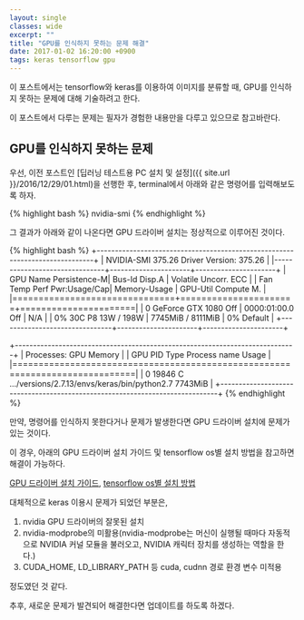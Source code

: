 ```yaml
---
layout: single
classes: wide
excerpt: ""
title: "GPU를 인식하지 못하는 문제 해결"
date: 2017-01-02 16:20:00 +0900
tags: keras tensorflow gpu
---
```


이 포스트에서는 tensorflow와 keras를 이용하여 이미지를 분류할 때, GPU를 인식하지 못하는 문제에 대해 기술하려고 한다.

이 포스트에서 다루는 문제는 필자가 경험한 내용만을 다루고 있으므로 참고바란다.

## GPU를 인식하지 못하는 문제

우선, 이전 포스트인 [딥러닝 테스트용 PC 설치 및 설정]({{ site.url }}/2016/12/29/01.html)을 선행한 후, terminal에서 아래와 같은 명령어를 입력해보도록 하자.

{% highlight bash %}
nvidia-smi
{% endhighlight %}

그 결과가 아래와 같이 나온다면 GPU 드라이버 설치는 정상적으로 이루어진 것이다.

{% highlight bash %}
+-----------------------------------------------------------------------------+
| NVIDIA-SMI 375.26                 Driver Version: 375.26                    |
|-------------------------------+----------------------+----------------------+
| GPU  Name        Persistence-M| Bus-Id        Disp.A | Volatile Uncorr. ECC |
| Fan  Temp  Perf  Pwr:Usage/Cap|         Memory-Usage | GPU-Util  Compute M. |
|===============================+======================+======================|
|   0  GeForce GTX 1080    Off  | 0000:01:00.0     Off |                  N/A |
|  0%   30C    P8    13W / 198W |   7745MiB /  8111MiB |      0%      Default |
+-------------------------------+----------------------+----------------------+
                                                                               
+-----------------------------------------------------------------------------+
| Processes:                                                       GPU Memory |
|  GPU       PID  Type  Process name                               Usage      |
|=============================================================================|
|    0     19846    C   .../versions/2.7.13/envs/keras/bin/python2.7  7743MiB |
+-----------------------------------------------------------------------------+
{% endhighlight %}

만약, 명령어를 인식하지 못한다거나 문제가 발생한다면 GPU 드라이버 설치에 문제가 있는 것이다.

이 경우, 아래의 GPU 드라이버 설치 가이드 및 tensorflow os별 설치 방법을 참고하면 해결이 가능하다.

[GPU 드라이버 설치 가이드], [tensorflow os별 설치 방법]

대체적으로 keras 이용시 문제가 되었던 부분은, 

1. nvidia GPU 드라이버의 잘못된 설치
1. nvidia-modprobe의 미활용(nvidia-modprobe는 머신이 실행될 때마다 자동적으로 NVIDIA 커널 모듈을 불러오고, NVIDIA 캐릭터 장치를 생성하는 역할을 한다.)
1. CUDA_HOME, LD_LIBRARY_PATH 등 cuda, cudnn 경로 환경 변수 미적용

정도였던 것 같다.

추후, 새로운 문제가 발견되어 해결한다면 업데이트를 하도록 하겠다.

[GPU 드라이버 설치 가이드]: https://gist.github.com/wangruohui/df039f0dc434d6486f5d4d098aa52d07
[tensorflow os별 설치 방법]: https://github.com/tensorflow/tensorflow/blob/master/tensorflow/g3doc/get_started/os_setup.md
